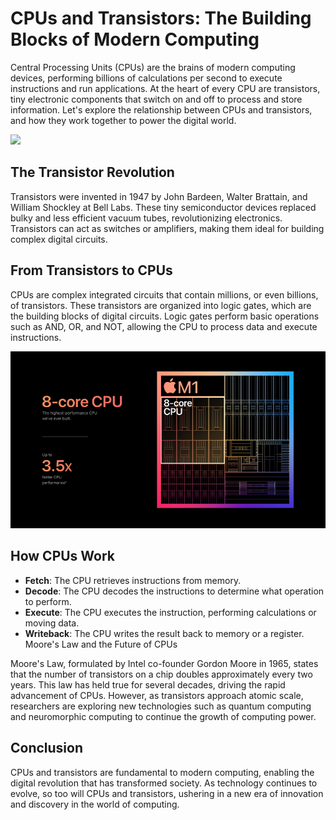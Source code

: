# CPUs and Transistors: The Building Blocks of Modern Computing #

Central Processing Units (CPUs) are the brains of modern computing devices, performing billions of calculations per second to execute instructions and run applications. At the heart of every CPU are transistors, tiny electronic components that switch on and off to process and store information. Let's explore the relationship between CPUs and transistors, and how they work together to power the digital world.

![](assets/1222-image-of-transistor-grayscale-820x410-header.jpg.avif)

## The Transistor Revolution ##

Transistors were invented in 1947 by John Bardeen, Walter Brattain, and William Shockley at Bell Labs. These tiny semiconductor devices replaced bulky and less efficient vacuum tubes, revolutionizing electronics. Transistors can act as switches or amplifiers, making them ideal for building complex digital circuits.

## From Transistors to CPUs ##

CPUs are complex integrated circuits that contain millions, or even billions, of transistors. These transistors are organized into logic gates, which are the building blocks of digital circuits. Logic gates perform basic operations such as AND, OR, and NOT, allowing the CPU to process data and execute instructions.

![](assets/Apple_m1-chip-8-core-cpu-chart_11102020_big.jpg.large.jpg)

## How CPUs Work ##

+ **Fetch**: The CPU retrieves instructions from memory.
+ **Decode**: The CPU decodes the instructions to determine what operation to perform.
+ **Execute**: The CPU executes the instruction, performing calculations or moving data.
+ **Writeback**: The CPU writes the result back to memory or a register.
Moore's Law and the Future of CPUs

Moore's Law, formulated by Intel co-founder Gordon Moore in 1965, states that the number of transistors on a chip doubles approximately every two years. This law has held true for several decades, driving the rapid advancement of CPUs. However, as transistors approach atomic scale, researchers are exploring new technologies such as quantum computing and neuromorphic computing to continue the growth of computing power.

## Conclusion ##

CPUs and transistors are fundamental to modern computing, enabling the digital revolution that has transformed society. As technology continues to evolve, so too will CPUs and transistors, ushering in a new era of innovation and discovery in the world of computing.